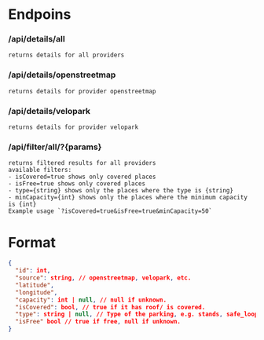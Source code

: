 # Endpoins
### /api/details/all
    returns details for all providers
### /api/details/openstreetmap
    returns details for provider openstreetmap
### /api/details/velopark
    returns details for provider velopark
### /api/filter/all/?{params}
    returns filtered results for all providers
    available filters:
    - isCovered=true shows only covered places
    - isFree=true shows only covered places
    - type={string} shows only the places where the type is {string}
    - minCapacity={int} shows only the places where the minimum capacity is {int}
    Example usage `?isCovered=true&isFree=true&minCapacity=50`

# Format
```json
{
  "id": int,
  "source": string, // openstreetmap, velopark, etc.
  "latitude",
  "longitude",
  "capacity": int | null, // null if unknown.
  "isCovered": bool, // true if it has roof/ is covered.
  "type": string | null, // Type of the parking, e.g. stands, safe_loops, etc. null if unknown.
  "isFree" bool // true if free, null if unknown.
}
```